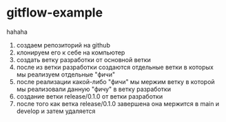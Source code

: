 # gitflow-example
hahaha
1. создаем репозиторий на github
2. клонируем его к себе на компьютер
3. создать ветку разработки от основной ветки
4. после из ветки разработки создаются отдельные ветки в которых мы реализуем отдельные "фичи"
5. после реализации какой-либо "фичи" мы мержим ветку в которой мы реализовали данную "фичу" в ветку разработки 
6. создание ветки release/0.1.0 от ветки разработки
7. после того как ветка release/0.1.0 завершена она мержится в main и develop и затем удаляется

